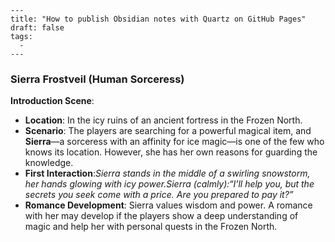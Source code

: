 ```
---
title: "How to publish Obsidian notes with Quartz on GitHub Pages"
draft: false
tags:
  - 
---
```
### **Sierra Frostveil (Human Sorceress)**

**Introduction Scene**:

- **Location**: In the icy ruins of an ancient fortress in the Frozen North.
- **Scenario**: The players are searching for a powerful magical item, and **Sierra**—a sorceress with an affinity for ice magic—is one of the few who knows its location. However, she has her own reasons for guarding the knowledge.
- **First Interaction**:_Sierra stands in the middle of a swirling snowstorm, her hands glowing with icy power._Sierra (calmly):_“I’ll help you, but the secrets you seek come with a price. Are you prepared to pay it?”_
- **Romance Development**: Sierra values wisdom and power. A romance with her may develop if the players show a deep understanding of magic and help her with personal quests in the Frozen North.